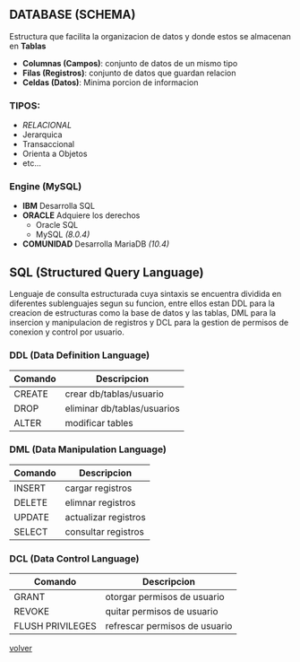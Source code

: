 ## DATABASE (SCHEMA)
Estructura que facilita la organizacion de datos y donde estos se almacenan en __Tablas__

* __Columnas (Campos)__: conjunto de datos de un mismo tipo
* __Filas (Registros)__: conjunto de datos que guardan relacion
* __Celdas (Datos)__: Minima porcion de informacion

### TIPOS:
- *RELACIONAL*
- Jerarquica
- Transaccional
- Orienta a Objetos
- etc...

### Engine (MySQL)
* __IBM__ Desarrolla SQL
* __ORACLE__ Adquiere los derechos
    * Oracle SQL
    * MySQL _(8.0.4)_
* __COMUNIDAD__ Desarrolla MariaDB _(10.4)_

## SQL (Structured Query Language)

Lenguaje de consulta estructurada cuya sintaxis se encuentra dividida en diferentes sublenguajes segun su funcion, entre ellos estan DDL para la creacion de estructuras como la base de datos y las tablas, DML para la insercion y manipulacion de registros y DCL para la gestion de permisos de conexion y control por usuario.

### DDL (Data Definition Language)
| Comando | Descripcion |
|--|--|
| CREATE    | crear db/tablas/usuario
| DROP      | eliminar db/tablas/usuarios
| ALTER     | modificar tables

### DML (Data Manipulation Language)
| Comando | Descripcion |
|--|--|
| INSERT    | cargar registros
| DELETE    | elimnar registros
| UPDATE    | actualizar registros
| SELECT    | consultar registros

### DCL (Data Control Language)
| Comando | Descripcion |
|--|--|
| GRANT     | otorgar permisos de usuario
| REVOKE    | quitar permisos de usuario
| FLUSH PRIVILEGES | refrescar permisos de usuario

[volver](../readme.md)